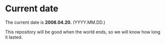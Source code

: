# Current date

The current date is **2008.04.20.** (YYYY.MM.DD.)

This repository will be good when the world ends, so we will know how long it lasted.